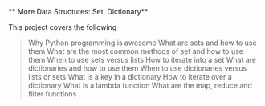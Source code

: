 ** More Data Structures: Set, Dictionary**

This project covers the following<br>
> Why Python programming is awesome
> What are sets and how to use them
> What are the most common methods of set and how to use them
> When to use sets versus lists
> How to iterate into a set
> What are dictionaries and how to use them
> When to use dictionaries versus lists or sets
> What is a key in a dictionary
> How to iterate over a dictionary
> What is a lambda function
> What are the map, reduce and filter functions